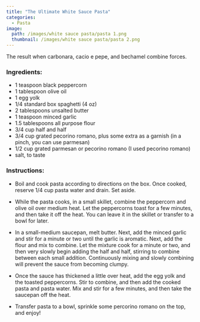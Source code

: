 ```yaml
---
title: "The Ultimate White Sauce Pasta"
categories:
  - Pasta
image:
  path: /images/white sauce pasta/pasta 1.png
  thumbnail: /images/white sauce pasta/pasta 2.png
---
```



The result when carbonara, cacio e pepe, and bechamel combine forces.


### Ingredients:

* 1 teaspoon black peppercorn
* 1 tablespoon olive oil 
* 1 egg yolk
* 1/4 standard box spaghetti (4 oz)
* 2 tablespoons unsalted butter
* 1 teaspoon minced garlic
* 1.5 tablespoons all purpose flour
* 3/4 cup half and half
* 3/4 cup grated pecorino romano, plus some extra as a garnish (in a pinch, you can use parmesan)
* 1/2 cup grated parmesan or pecorino romano (I used pecorino romano)
* salt, to taste


### Instructions:

* Boil and cook pasta according to directions on the box. Once cooked, reserve 1/4 cup pasta water and drain. Set aside.

* While the pasta cooks, in a small skillet, combine the peppercorn and olive oil over medium heat. Let the peppercorns toast for a few minutes, and then take it off the heat. You can leave it in the skillet or transfer to a bowl for later.

* In a small-medium saucepan, melt butter. Next, add the minced garlic and stir for a minute or two until the garlic is aromatic. Next, add the flour and mix to combine. Let the mixture cook for a minute or two, and then very slowly begin adding the half and half, stirring to combine between each small addition. Continuously mixing and slowly combining will prevent the sauce from becoming clumpy.

* Once the sauce has thickened a little over heat, add the egg yolk and the toasted peppercorns. Stir to combine, and then add the cooked pasta and pasta water. Mix and stir for a few minutes, and then take the saucepan off the heat. 

* Transfer pasta to a bowl, sprinkle some percorino romano on the top, and enjoy!



